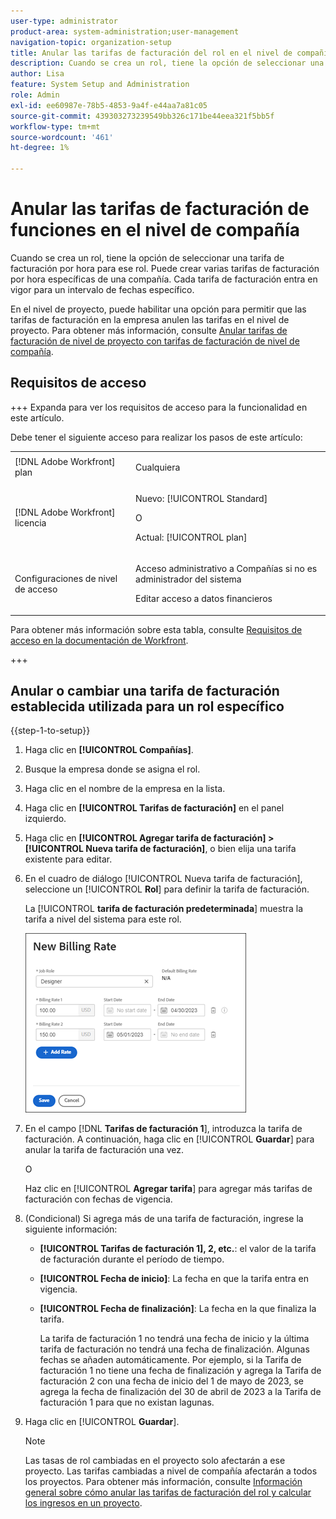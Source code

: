 ```yaml
---
user-type: administrator
product-area: system-administration;user-management
navigation-topic: organization-setup
title: Anular las tarifas de facturación del rol en el nivel de compañía
description: Cuando se crea un rol, tiene la opción de seleccionar una tarifa de facturación por hora para ese rol. Puede crear una tarifa de facturación por hora específica de una compañía.
author: Lisa
feature: System Setup and Administration
role: Admin
exl-id: ee60987e-78b5-4853-9a4f-e44aa7a81c05
source-git-commit: 439303273239549bb326c171be44eea321f5bb5f
workflow-type: tm+mt
source-wordcount: '461'
ht-degree: 1%

---
```


# Anular las tarifas de facturación de funciones en el nivel de compañía

Cuando se crea un rol, tiene la opción de seleccionar una tarifa de facturación por hora para ese rol. Puede crear varias tarifas de facturación por hora específicas de una compañía. Cada tarifa de facturación entra en vigor para un intervalo de fechas específico.

En el nivel de proyecto, puede habilitar una opción para permitir que las tarifas de facturación en la empresa anulen las tarifas en el nivel de proyecto. Para obtener más información, consulte [Anular tarifas de facturación de nivel de proyecto con tarifas de facturación de nivel de compañía](../../../manage-work/projects/project-finances/override-project-level-with-company-level-billing-rates.md).

## Requisitos de acceso

+++ Expanda para ver los requisitos de acceso para la funcionalidad en este artículo.

Debe tener el siguiente acceso para realizar los pasos de este artículo:

<table style="table-layout:auto"> 
 <col> 
 <col> 
 <tbody> 
  <tr> 
   <td role="rowheader">[!DNL Adobe Workfront] plan</td> 
   <td> <p>Cualquiera </p> </td> 
  </tr> 
  <tr> 
   <td role="rowheader">[!DNL Adobe Workfront] licencia</td> 
   <td>
   <p>Nuevo: [!UICONTROL Standard]</p>
   <p>O</p>
   <p>Actual: [!UICONTROL plan]</p></td> 
  </tr> 
  <tr> 
   <td role="rowheader">Configuraciones de nivel de acceso</td> 
   <td> <p>Acceso administrativo a Compañías si no es administrador del sistema</p>
   <p>Editar acceso a datos financieros</p> </td> 
  </tr> 
 </tbody> 
</table>

Para obtener más información sobre esta tabla, consulte [Requisitos de acceso en la documentación de Workfront](/help/quicksilver/administration-and-setup/add-users/access-levels-and-object-permissions/access-level-requirements-in-documentation.md).

+++

## Anular o cambiar una tarifa de facturación establecida utilizada para un rol específico

{{step-1-to-setup}}

1. Haga clic en **[!UICONTROL Compañías]**.
1. Busque la empresa donde se asigna el rol.
1. Haga clic en el nombre de la empresa en la lista.
1. Haga clic en **[!UICONTROL Tarifas de facturación]** en el panel izquierdo.
1. Haga clic en **[!UICONTROL Agregar tarifa de facturación] > [!UICONTROL Nueva tarifa de facturación]**, o bien elija una tarifa existente para editar.
1. En el cuadro de diálogo [!UICONTROL Nueva tarifa de facturación], seleccione un [!UICONTROL **Rol**] para definir la tarifa de facturación.

   La [!UICONTROL **tarifa de facturación predeterminada**] muestra la tarifa a nivel del sistema para este rol.

   ![Cuadro de diálogo Nueva tarifa de facturación](assets/date-effective-billing-rates-for-company.png)

1. En el campo [!DNL **Tarifas de facturación 1**], introduzca la tarifa de facturación. A continuación, haga clic en [!UICONTROL **Guardar**] para anular la tarifa de facturación una vez.

   O

   Haz clic en [!UICONTROL **Agregar tarifa**] para agregar más tarifas de facturación con fechas de vigencia.

1. (Condicional) Si agrega más de una tarifa de facturación, ingrese la siguiente información:

   * **[!UICONTROL Tarifas de facturación 1], 2, etc.**: el valor de la tarifa de facturación durante el período de tiempo.
   * **[!UICONTROL Fecha de inicio]**: La fecha en que la tarifa entra en vigencia.
   * **[!UICONTROL Fecha de finalización]**: La fecha en la que finaliza la tarifa.

     La tarifa de facturación 1 no tendrá una fecha de inicio y la última tarifa de facturación no tendrá una fecha de finalización. Algunas fechas se añaden automáticamente. Por ejemplo, si la Tarifa de facturación 1 no tiene una fecha de finalización y agrega la Tarifa de facturación 2 con una fecha de inicio del 1 de mayo de 2023, se agrega la fecha de finalización del 30 de abril de 2023 a la Tarifa de facturación 1 para que no existan lagunas.

1. Haga clic en [!UICONTROL **Guardar**].

   >[!NOTE]
   >
   >Las tasas de rol cambiadas en el proyecto solo afectarán a ese proyecto. Las tarifas cambiadas a nivel de compañía afectarán a todos los proyectos. Para obtener más información, consulte [Información general sobre cómo anular las tarifas de facturación del rol y calcular los ingresos en un proyecto](../../../manage-work/projects/project-finances/override-role-billing-rates-and-calculate-project-revenue.md).

